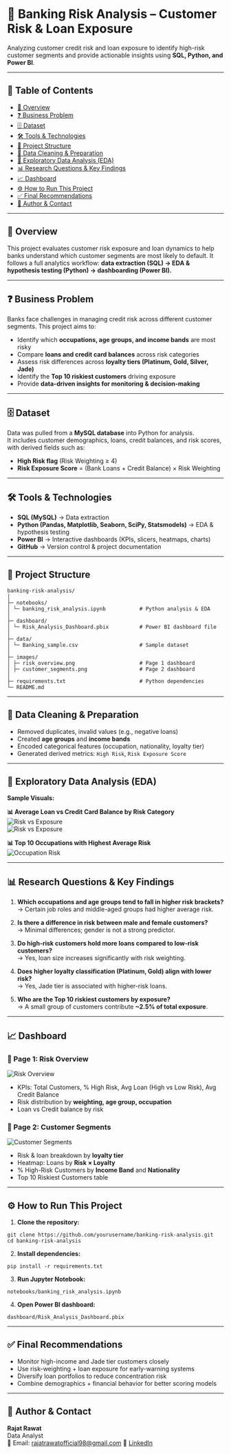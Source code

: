 # 🏦 Banking Risk Analysis – Customer Risk & Loan Exposure  

Analyzing customer credit risk and loan exposure to identify high-risk customer segments and provide actionable insights using **SQL, Python, and Power BI**.  

---

## 📑 Table of Contents
- [📌 Overview](#-overview)  
- [❓ Business Problem](#-business-problem)  
- [🗄️ Dataset](#%EF%B8%8F-dataset)  
- [🛠️ Tools & Technologies](#%EF%B8%8F-tools--technologies)  
- [📂 Project Structure](#-project-structure)  
- [🧹 Data Cleaning & Preparation](#-data-cleaning--preparation)  
- [🔎 Exploratory Data Analysis (EDA)](#-exploratory-data-analysis-eda)  
- [📊 Research Questions & Key Findings](#-research-questions--key-findings)  
- [📈 Dashboard](#-dashboard)  
- [⚙️ How to Run This Project](#%EF%B8%8F-how-to-run-this-project)  
- [✅ Final Recommendations](#-final-recommendations)  
- [👤 Author & Contact](#-author--contact)  

---

## 📌 Overview  
This project evaluates customer risk exposure and loan dynamics to help banks understand which customer segments are most likely to default. It follows a full analytics workflow: **data extraction (SQL) → EDA & hypothesis testing (Python) → dashboarding (Power BI).**  

---

## ❓ Business Problem  
Banks face challenges in managing credit risk across different customer segments. This project aims to:  
- Identify which **occupations, age groups, and income bands** are most risky  
- Compare **loans and credit card balances** across risk categories  
- Assess risk differences across **loyalty tiers (Platinum, Gold, Silver, Jade)**  
- Identify the **Top 10 riskiest customers** driving exposure  
- Provide **data-driven insights for monitoring & decision-making**  

---

## 🗄️ Dataset    

Data was pulled from a **MySQL database** into Python for analysis.  
It includes customer demographics, loans, credit balances, and risk scores, with derived fields such as:  
- **High Risk flag** (Risk Weighting ≥ 4)  
- **Risk Exposure Score** = (Bank Loans + Credit Balance) × Risk Weighting  

---

## 🛠️ Tools & Technologies  
- **SQL (MySQL)** → Data extraction  
- **Python (Pandas, Matplotlib, Seaborn, SciPy, Statsmodels)** → EDA & hypothesis testing  
- **Power BI** → Interactive dashboards (KPIs, slicers, heatmaps, charts)  
- **GitHub** → Version control & project documentation  

---

## 📂 Project Structure  
```
banking-risk-analysis/
│
├─ notebooks/
│ └─ banking_risk_analysis.ipynb           # Python analysis & EDA
│
├─ dashboard/
│ └─ Risk_Analysis_Dashboard.pbix          # Power BI dashboard file
│
├─ data/
│ └─ Banking_sample.csv                    # Sample dataset 
│
├─ images/
│ ├─ risk_overview.png                     # Page 1 dashboard
│ ├─ customer_segments.png                 # Page 2 dashboard
│
├─ requirements.txt                        # Python dependencies
└─ README.md
```

---

## 🧹 Data Cleaning & Preparation 

- Removed duplicates, invalid values (e.g., negative loans)  
- Created **age groups** and **income bands**  
- Encoded categorical features (occupation, nationality, loyalty tier)  
- Generated derived metrics: `High Risk`, `Risk Exposure Score`  

---

## 🔎 Exploratory Data Analysis (EDA)  

**Sample Visuals:**  

**📊 Average Loan vs Credit Card Balance by Risk Category** 
![Risk vs Exposure](images/avg_loan_vs_risk.png)  
![Risk vs Exposure](images/avg_credit_vs_risk.png)  

**📊 Top 10 Occupations with Highest Average Risk**  
![Occupation Risk](images/occupation_vs_risk.png)  

---

## 📊 Research Questions & Key Findings  

1. **Which occupations and age groups tend to fall in higher risk brackets?**  
   → Certain job roles and middle-aged groups had higher average risk.  

2. **Is there a difference in risk between male and female customers?**  
   → Minimal differences; gender is not a strong predictor.  

3. **Do high-risk customers hold more loans compared to low-risk customers?**  
   → Yes, loan size increases significantly with risk weighting.  

4. **Does higher loyalty classification (Platinum, Gold) align with lower risk?**  
   → Yes, Jade tier is associated with higher-risk loans.  

5. **Who are the Top 10 riskiest customers by exposure?**  
   → A small group of customers contribute **~2.5% of total exposure**.  

---

## 📈 Dashboard  

### 🔹 Page 1: Risk Overview  
![Risk Overview](images/risk_overview.png)   
- KPIs: Total Customers, % High Risk, Avg Loan (High vs Low Risk), Avg Credit Balance  
- Risk distribution by **weighting, age group, occupation**  
- Loan vs Credit balance by risk  

### 🔹 Page 2: Customer Segments  
![Customer Segments](images/customer_segments.png)  
- Risk & loan breakdown by **loyalty tier**  
- Heatmap: Loans by **Risk × Loyalty**  
- % High-Risk Customers by **Income Band** and **Nationality**  
- Top 10 Riskiest Customers table  

---

## ⚙️ How to Run This Project  

1. **Clone the repository:**  
 ```
git clone https://github.com/yourusername/banking-risk-analysis.git
cd banking-risk-analysis
 ```
2. **Install dependencies:**  
 ```
pip install -r requirements.txt
 ```
3. **Run Jupyter Notebook:**
 ```
notebooks/banking_risk_analysis.ipynb
 ```
4. **Open Power BI dashboard:**
```
dashboard/Risk_Analysis_Dashboard.pbix
```

---

## ✅ Final Recommendations

- Monitor high-income and Jade tier customers closely  
- Use risk-weighting + loan exposure for early-warning systems  
- Diversify loan portfolios to reduce concentration risk  
- Combine demographics + financial behavior for better scoring models

---

## 👤 Author & Contact  

**Rajat Rawat**  
Data Analyst  
📧 Email: [rajatrawatofficial98@gmail.com](mailto:rajatrawatofficial98@gmail.com)
🔗 [LinkedIn](https://www.linkedin.com/in/rajat-rawat-3791a422a/)  
